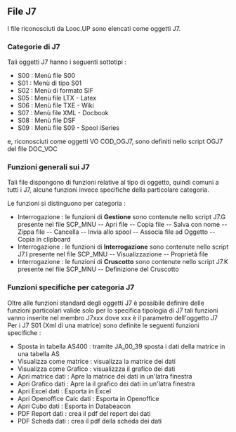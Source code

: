 ## File J7
I file riconosciuti da Looc.UP sono elencati come oggetti J7.
### Categorie di J7
Tali oggetti J7 hanno i seguenti sottotipi : 

- S00 :  Menù file S00
- S01 :  Menù di tipo S01
- S02 :  Menù di formato SIF
- S05 :  Menù file LTX - Latex
- S06 :  Menù file TXE - Wiki
- S07 :  Menù file XML - Docbook
- S08 :  Menù file DSF
- S09 :  Menù file S09 - Spool iSeries

e, riconosciuti come oggetti VO COD_OGJ7, sono definiti nello script OGJ7 del file DOC_VOC


### Funzioni generali sui J7
Tali file dispongono di funzioni relative al tipo di oggetto, quindi comuni a tutti i J7, alcune funzioni invece specifiche della particolare categoria.

Le funzioni si distinguono per categoria : 

- Interrogazione :  le funzioni di **Gestione** sono contenute nello script J7.G presente nel file SCP_MNU
-- Apri file
-- Copia file
-- Salva con nome
-- Zippa file
-- Cancella
-- Invia allo spool
-- Associa file ad Oggetto
-- Copia in clipboard
- Interrogazione :  le funzioni di **Interrogazione** sono contenute nello script J7.I presente nel file SCP_MNU
-- Visualizzazione
-- Proprietà file
- Interrogazione :  le funzioni di **Cruscotto** sono contenute nello script J7.K presente nel file SCP_MNU
-- Definizione del Cruscotto


### Funzioni specifiche per categoria J7
Oltre alle funzioni standard degli oggetti J7 è possibile definire delle funzioni particolari valide solo per lo specifica tipologia di J7
tali funzioni vanno inserite nel membro J7xxx dove xxx è il parametro dell'oggetto J7
Per i J7 S01 (Xml di una matrice) sono definite le seguenti funzioni specifiche : 

- Sposta in tabella AS400 :  tramite JA_00_39 sposta i dati della matrice in una tabella AS
- Visualizza come matrice :  visualizza la matrice dei dati
- Visualizza come Grafico :  visualizzza il grafico dei dati
- Apri matrice dati :  Apre la matrice dei dati in un'latra finestra
- Apri Grafico dati :  Apre la il grafico dei  dati in un'latra finestra
- Apri Excel dati :  Esporta in Excel
- Apri Openoffice Calc dati :  Esporta in Openoffice
- Apri Cubo dati :  Esporta in Databeacon
- PDF Report dati :  crea il pdf del report dei dati
- PDF Scheda dati :  crea il pdf della scheda dei dati


